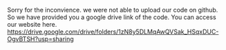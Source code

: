 Sorry for the inconvience. we were not able to upload our code on github. So we have provided you a google drive link of the code. You can access our website here.
https://drive.google.com/drive/folders/1zN8y5DLMqAwQVSak_HSqxDUC-OgvBTSH?usp=sharing
